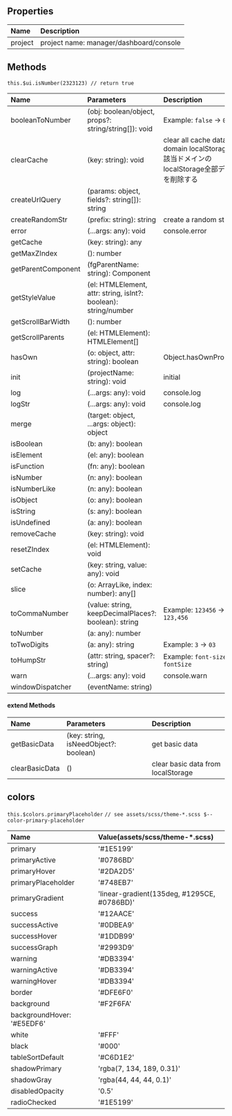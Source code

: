 ## Properties

|Name|Description|
|:--|:--|
|project| project name: manager/dashboard/console|

## Methods

`this.$ui.isNumber(2323123) // return true`

|Name|Parameters|Description|
|:--|:--|:--|
|booleanToNumber|(obj: boolean/object, props?: string/string[]): void|Example: `false` -> `0`|
|clearCache|(key: string): void|clear all cache data the domain localStorage.<br>該当ドメインのlocalStorage全部データを削除する|
|createUrlQuery|(params: object, fields?: string[]): string||
|createRandomStr|(prefix: string): string| create a random string|
|error|(...args: any): void| console.error |
|getCache|(key: string): any||
|getMaxZIndex|(): number||
|getParentComponent|(fgParentName: string): Component||
|getStyleValue|(el: HTMLElement, attr: string, isInt?: boolean): string/number||
|getScrollBarWidth|(): number||
|getScrollParents|(el: HTMLElement): HTMLElement[]||
|hasOwn|(o: object, attr: string): boolean|Object.hasOwnProperty|
|init|(projectName: string): void|initial|
|log|(...args: any): void| console.log |
|logStr|(...args: any): void| console.log |
|merge|(target: object, ...args: object): object||
|isBoolean|(b: any): boolean||
|isElement|(el: any): boolean||
|isFunction|(fn: any): boolean||
|isNumber|(n: any): boolean||
|isNumberLike|(n: any): boolean||
|isObject|(o: any): boolean||
|isString|(s: any): boolean||
|isUndefined|(a: any): boolean||
|removeCache|(key: string): void||
|resetZIndex|(el: HTMLElement): void||
|setCache|(key: string, value: any): void||
|slice|(o: ArrayLike, index: number): any[]||
|toCommaNumber|(value: string, keepDecimalPlaces?: boolean): string|Example: `123456` -> `123,456`|
|toNumber|(a: any): number||
|toTwoDigits|(a: any): string|Example: `3` -> `03`|
|toHumpStr|(attr: string, spacer?: string)|Example: `font-size` -> `fontSize`|
|warn|(...args: any): void| console.warn |
|windowDispatcher|(eventName: string)||

#### extend Methods

|Name|Parameters|Description|
|:--|:--|:--|
|getBasicData|(key: string, isNeedObject?: boolean)|get basic data|
|clearBasicData|()|clear basic data from localStorage||

## colors

`this.$colors.primaryPlaceholder`
`// see assets/scss/theme-*.scss $--color-primary-placeholder`

|Name|Value(assets/scss/theme-*.scss)|
|:--|:--|
|primary|'#1E5199'|
|primaryActive|'#0786BD'|
|primaryHover|'#2DA2D5'|
|primaryPlaceholder|'#748EB7'|
|primaryGradient|'linear-gradient(135deg, #1295CE, #0786BD)'|
|success|'#12AACE'|
|successActive|'#0DBEA9'|
|successHover|'#1DDB99'|
|successGraph|'#2993D9'|
|warning|'#DB3394'|
|warningActive|'#DB3394'|
|warningHover|'#DB3394'|
|border|'#DFE6F0'|
|background|'#F2F6FA'|
|backgroundHover: '#E5EDF6'|
|white|'#FFF'|
|black|'#000'|
|tableSortDefault|'#C6D1E2'|
|shadowPrimary|'rgba(7, 134, 189, 0.31)'|
|shadowGray|'rgba(44, 44, 44, 0.1)'|
|disabledOpacity|'0.5'|
|radioChecked|'#1E5199'|
